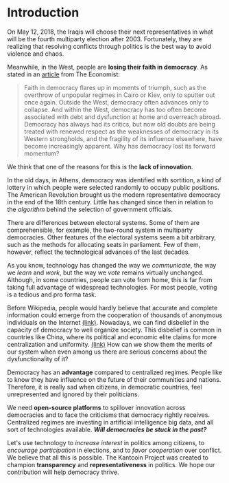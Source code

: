 # Introduction

On May 12, 2018, the Iraqis will choose their next representatives in what will be the fourth multiparty election after 2003. Fortunately, they are realizing that resolving conflicts through politics is the best way to avoid violence and chaos.

Meanwhile, in the West, people are **losing their faith in democracy**. As stated in an [article](https://www.economist.com/news/essays/21596796-democracy-was-most-successful-political-idea-20th-century-why-has-it-run-trouble-and-what-can-be-do) from The Economist:
> Faith in democracy flares up in moments of triumph, such as the overthrow of unpopular regimes in Cairo or Kiev, only to sputter out once again. Outside the West, democracy often advances only to collapse. And within the West, democracy has too often become associated with debt and dysfunction at home and overreach abroad. Democracy has always had its critics, but now old doubts are being treated with renewed respect as the weaknesses of democracy in its Western strongholds, and the fragility of its influence elsewhere, have become increasingly apparent. Why has democracy lost its forward momentum?

We think that one of the reasons for this is the **lack of innovation**.

In the old days, in Athens, democracy was identified with sortition, a kind of lottery in which people were selected randomly to occupy public positions. The American Revolution brought us the modern representative democracy in the end of the 18th century. Little has changed since then in relation to the _algorithm_ behind the selection of government officials.

There are differences between electoral systems. Some of them are comprehensible, for example, the two-round system in multiparty democracies. Other features of the electoral systems seem a bit arbitrary, such as the methods for allocating seats in parliament. Few of them, however, reflect the technological advances of the last decades.

As you know, technology has changed the way we _communicate_, the way we _learn_ and _work_, but the way we _vote_ remains virtually unchanged. Although, in some countries, people can vote from home, this is far from taking full advantage of widespread technologies. For most people, voting is a tedious and pro forma task.

Before Wikipedia, people would hardly believe that accurate and complete information could emerge from the cooperation of thousands of anonymous individuals on the Internet [(link)](http://www.businessinsider.com/henry-blodget-sorry-britannica-wikipedias-not-only-bigger-but-better-2009-4). Nowadays, we can find disbelief in the capacity of democracy to well organize society. This disbelief is common in countries like China, where its political and economic elite claims for more centralization and uniformity. [(link)](https://www.ft.com/content/c4df31cc-4d26-11e8-97e4-13afc22d86d4)  How can we show them the merits of our system when even among us there are serious concerns about the dysfunctionality of it?

Democracy has an **advantage** compared to centralized regimes. People like to know they have influence on the future of their communities and nations. Therefore, it is really sad when citizens, in democratic countries, feel unrepresented and ignored by their politicians.

We need **open-source platforms** to spillover innovation across democracies and to face the criticisms that democracy rightly receives. Centralized regimes are investing in artificial intelligence big data, and all sort of technologies available. **_Will democracies be stuck in the past?_**

Let's use technology to _increase interest_ in politics among citizens, to _encourage participation_ in elections, and to _favor cooperation_ over conflict. We believe that all this is possible. The Kantcoin Project was created to champion **transparency** and **representativeness** in politics. We hope our contribution will help democracy thrive. 
